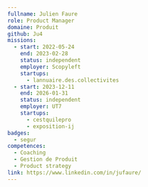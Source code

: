 ```yaml
---
fullname: Julien Faure
role: Product Manager
domaine: Produit
github: Ju4
missions:
  - start: 2022-05-24
    end: 2023-02-28
    status: independent
    employer: Scopyleft
    startups:
      - lannuaire.des.collectivites
  - start: 2023-12-11
    end: 2026-01-31
    status: independent
    employer: UT7
    startups:
      - cestquilepro
      - exposition-ij
badges:
  - segur
competences:
  - Coaching
  - Gestion de Produit
  - Product strategy
link: https://www.linkedin.com/in/jufaure/
---
```


